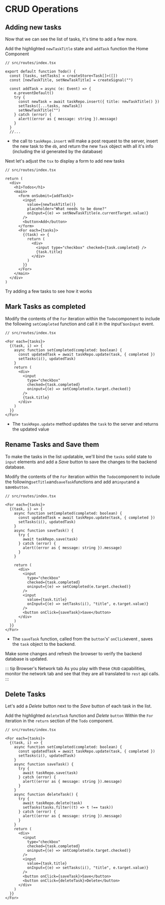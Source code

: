# CRUD Operations

## Adding new tasks

Now that we can see the list of tasks, it's time to add a few more.

Add the highlighted `newTaskTitle` state and `addTask` function the Home Component

```ts{5-16}
// src/routes/index.tsx

export default function Todo() {
  const [tasks, setTasks] = createStore<Task[]>([])
  const [newTaskTitle, setNewTaskTitle] = createSignal("")

  const addTask = async (e: Event) => {
    e.preventDefault()
    try {
      const newTask = await taskRepo.insert({ title: newTaskTitle() })
      setTasks([...tasks, newTask])
      setNewTaskTitle("")
    } catch (error) {
      alert((error as { message: string }).message)
    }
  }
  //...
```

- the call to `taskRepo.insert` will make a post request to the server, insert the new task to the `db`, and return the new `Task` object with all it's info (including the id generated by the database)

Next let's adjust the `tsx` to display a form to add new tasks

```tsx{7-14}
// src/routes/index.tsx

return (
  <div>
    <h1>Todos</h1>
    <main>
      <form onSubmit={addTask}>
        <input
          value={newTaskTitle()}
          placeholder="What needs to be done?"
          onInput={(e) => setNewTaskTitle(e.currentTarget.value)}
        />
        <button>Add</button>
      </form>
      <For each={tasks}>
        {(task) => {
          return (
            <div>
              <input type="checkbox" checked={task.completed} />
              {task.title}
            </div>
          )
        }}
      </For>
    </main>
  </div>
)
```

Try adding a few tasks to see how it works

## Mark Tasks as completed

Modify the contents of the `For` iteration within the `Todo`component to include the following `setCompleted` function and call it in the input's`onInput` event.

```tsx{4-8,14}
// src/routes/index.tsx

<For each={tasks}>
  {(task, i) => {
    async function setCompleted(completed: boolean) {
      const updatedTask = await taskRepo.update(task, { completed })
      setTasks(i(), updatedTask)
    }
    return (
      <div>
        <input
          type="checkbox"
          checked={task.completed}
          oninput={(e) => setCompleted(e.target.checked)}
        />
        {task.title}
      </div>
    )
  }}
</For>
```

- The `taskRepo.update` method updates the `task` to the server and returns the updated value

## Rename Tasks and Save them

To make the tasks in the list updatable, we'll bind the `tasks` solid state to `input` elements and add a _Save_ button to save the changes to the backend database.

Modify the contents of the `For` iteration within the `Todo`component to include the following`setTitle`and`saveTask`functions and add an`input`and a save`button`.

```tsx{9-15,23-27}
// src/routes/index.tsx

<For each={tasks}>
  {(task, i) => {
    async function setCompleted(completed: boolean) {
      const updatedTask = await taskRepo.update(task, { completed })
      setTasks(i(), updatedTask)
    }
    async function saveTask() {
      try {
        await taskRepo.save(task)
      } catch (error) {
        alert((error as { message: string }).message)
      }
    }

    return (
      <div>
        <input
          type="checkbox"
          checked={task.completed}
          oninput={(e) => setCompleted(e.target.checked)}
        />
        <input
          value={task.title}
          onInput={(e) => setTasks(i(), "title", e.target.value)}
        />
        <button onClick={saveTask}>Save</button>
      </div>
    )
  }}
</For>
```

- The `saveTask` function, called from the `button`'s' `onClick`event , saves the `task` object to the backend.

Make some changes and refresh the browser to verify the backend database is updated.

::: tip Browser's Network tab
As you play with these `CRUD` capabilities, monitor the network tab and see that they are all translated to `rest` api calls.
:::

## Delete Tasks

Let's add a _Delete_ button next to the _Save_ button of each task in the list.

Add the highlighted `deleteTask` function and _Delete_ `button` Within the `For` iteration in the `return` section of the `Todo` component.

```tsx{16-23,36}
// src/routes/index.tsx

<For each={tasks}>
  {(task, i) => {
    async function setCompleted(completed: boolean) {
      const updatedTask = await taskRepo.update(task, { completed })
      setTasks(i(), updatedTask)
    }
    async function saveTask() {
      try {
        await taskRepo.save(task)
      } catch (error) {
        alert((error as { message: string }).message)
      }
    }
    async function deleteTask() {
      try {
        await taskRepo.delete(task)
        setTasks(tasks.filter((t) => t !== task))
      } catch (error) {
        alert((error as { message: string }).message)
      }
    }
    return (
      <div>
        <input
          type="checkbox"
          checked={task.completed}
          oninput={(e) => setCompleted(e.target.checked)}
        />
        <input
          value={task.title}
          onInput={(e) => setTasks(i(), "title", e.target.value)}
        />
        <button onClick={saveTask}>Save</button>
        <button onClick={deleteTask}>Delete</button>
      </div>
    )
  }}
</For>
```
